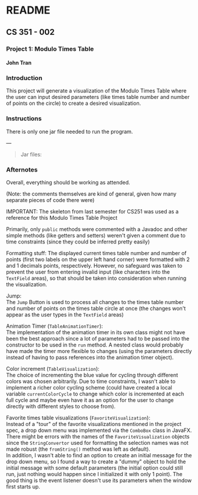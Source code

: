 # README
## CS 351 - 002
### Project 1: Modulo Times Table
#### John Tran

### Introduction

This project will generate a visualization of the Modulo Times Table where the user can input desired parameters (like times table number and number of points on the circle) to create a desired visualization.

### Instructions

There is only one jar file needed to run the program.

&mdash;

> Jar files:

### Afternotes

Overall, everything should be working as attended.   

(Note: the comments themselves are kind of general, given how many separate pieces of code there were)   

IMPORTANT: The skeleton from last semester for CS251 was used as a reference for this Modulo Times Table Project   

Primarily, only `public` methods were commented with a Javadoc and other simple methods (like getters and setters) weren't given a comment due to time constraints (since they could be inferred pretty easily)

Formatting stuff:
The displayed current times table number and number of points (first two labels on the upper left hand corner) were formatted with 2 and 1 decimals points, respectively. However, no safeguard was taken to prevent the user from entering invalid input (like characters into the `TextField` areas), so that should be taken into consideration when running the visualization.

Jump:   
The `Jump` Button is used to process all changes to the times table number and number of points on the times table circle at once (the changes won't appear as the user types in the `TextField` areas)

Animation Timer (`TableAnimationTimer`):   
The implementation of the animation timer in its own class might not have been the best approach since a lot of parameters had to be passed into the constructor to be used in the `run` method. A nested class would probably have made the timer more flexible to changes (using the parameters directly instead of having to pass references into the animation timer object).

Color increment (`TableVisualization`):   
The choice of incrementing the blue value for cycling through different colors was chosen arbitrarily. Due to time constraints, I wasn't able to implement a richer color cycling scheme (could have created a local variable `currentColorCycle` to change which color is incremented at each full cycle and maybe even have it as an option for the user to change directly with different styles to choose from).

Favorite times table visualizations (`FavoriteVisualization`):   
Instead of a "tour" of the favorite visualizations mentioned in the project spec, a drop down menu was implemented via the `ComboBox` class in JavaFX. There might be errors with the names of the `FavoriteVisualization` objects since the `StringConvertor` used for formatting the selection names was not made robust (the `fromString()` method was left as default).   
In addition, I wasn't able to find an option to create an initial message for the drop down menu, so I found a way to create a "dummy" object to hold the initial message with some default parameters (the initial option could still run, just nothing would happen since I initialized it with only 1 point). The good thing is the event listener doesn't use its parameters when the window first starts up.
